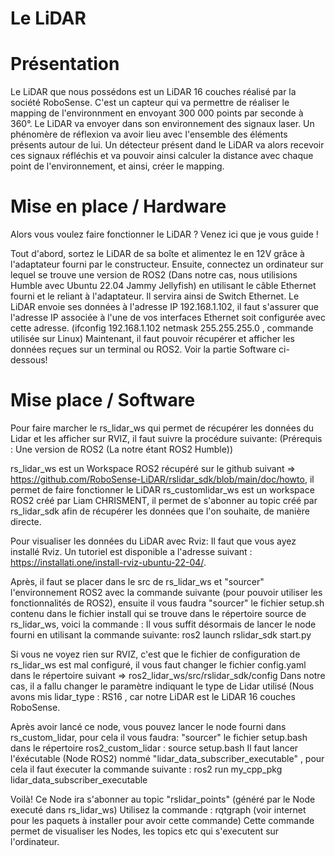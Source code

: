 # Le LiDAR

# Présentation
Le LiDAR que nous possédons est un LiDAR 16 couches réalisé par la société RoboSense. C'est un capteur qui va permettre de réaliser le mapping de l'environnment en envoyant 300 000 points par seconde à 360°. Le LiDAR va envoyer dans son environnement des signaux laser. Un phénomère de réflexion va avoir lieu avec l'ensemble des éléments présents autour de lui. Un détecteur présent dand le LiDAR va alors recevoir ces signaux réfléchis et va pouvoir ainsi calculer la distance avec chaque point de l'environnement, et ainsi, créer le mapping.

# Mise en place / Hardware
  
Alors vous voulez faire fonctionner le LiDAR ? Venez ici que je vous guide !

Tout d'abord, sortez le LiDAR de sa boîte et alimentez le en 12V grâce à l'adaptateur fourni par le constructeur.
Ensuite, connectez un ordinateur sur lequel se trouve une version de ROS2 (Dans notre cas, nous utilisions Humble avec Ubuntu 22.04 Jammy Jellyfish) en utilisant le câble Ethernet fourni et le reliant à l'adaptateur. Il servira ainsi de Switch Ethernet.
Le LiDAR envoie ses données à l'adresse IP 192.168.1.102, il faut s'assurer que l'adresse IP associée à l'une de vos interfaces Ethernet soit configurée avec cette adresse. (ifconfig <name of interface> 192.168.1.102 netmask 255.255.255.0 , commande utilisée sur Linux)
Maintenant, il faut pouvoir récupérer et afficher les données reçues sur un terminal ou ROS2. Voir la partie Software ci-dessous!
  

# Mise place / Software
Pour faire marcher le rs_lidar_ws qui permet de récupérer les données du Lidar et les afficher sur RVIZ, il faut suivre la procédure suivante:
(Prérequis : Une version de ROS2 (La notre étant ROS2 Humble))
  
rs_lidar_ws est un Workspace ROS2 récupéré sur le github suivant => https://github.com/RoboSense-LiDAR/rslidar_sdk/blob/main/doc/howto, il permet de faire fonctionner le LiDAR
rs_customlidar_ws est un workspace ROS2 créé par Liam CHRISMENT, il permet de s'abonner au topic créé par rs_lidar_sdk afin de récupérer les données que l'on souhaite, de manière directe.
  
Pour visualiser les données du LiDAR avec Rviz:
Il faut que vous ayez installé Rviz. Un tutoriel est disponible a l'adresse suivant : https://installati.one/install-rviz-ubuntu-22-04/.
 
Après, il faut se placer dans le src de rs_lidar_ws et "sourcer" l'environnement ROS2 avec la commande suivante (pour pouvoir utiliser les fonctionnalités de ROS2), ensuite il vous faudra "sourcer" le fichier setup.sh contenu dans le fichier install qui se trouve dans le répertoire source de rs_lidar_ws, voici la commande : 
Il vous suffit désormais de lancer le node fourni en utilisant la commande suivante:
ros2 launch rslidar_sdk start.py
  
  Si vous ne voyez rien sur RVIZ, c'est que le fichier de configuration de rs_lidar_ws est mal configuré, il vous faut changer le fichier config.yaml dans le répertoire suivant => ros2_lidar_ws/src/rslidar_sdk/config
  Dans notre cas, il a fallu changer le paramètre indiquant le type de Lidar utilisé (Nous avons mis lidar_type : RS16 , car notre LiDAR est le LiDAR 16 couches RoboSense.

Après avoir lancé ce node, vous pouvez lancer le node fourni dans rs_custom_lidar, pour cela il vous faudra:
  "sourcer" le fichier setup.bash dans le répertoire ros2_custom_lidar : source setup.bash
  Il faut lancer l'éxécutable (Node ROS2) nommé "lidar_data_subscriber_executable" , pour cela il faut éxecuter la commande suivante :
  ros2 run my_cpp_pkg lidar_data_subscriber_executable
  
  Voilà! Ce Node ira s'abonner au topic "rslidar_points" (généré par le Node executé dans rs_lidar_ws)
  Utilisez la commande : rqtgraph (voir internet pour les paquets à installer pour avoir cette commande)
  Cette commande permet de visualiser les Nodes, les topics etc qui s'executent sur l'ordinateur.
  


